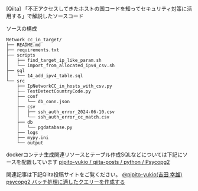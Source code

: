 [Qiita] 「不正アクセスしてきたホストの国コードを知ってセキュリティ対策に活用する」で解説したソースコード

ソースの構成
```
Network_cc_in_target/
├── README.md
├── requirements.txt
├── scripts
│   ├── find_target_ip_like_param.sh
│   └── import_from_allocated_ipv4_csv.sh
├── sql
│   └── 14_add_ipv4_table.sql
└── src
    ├── IpNetworkCC_in_hosts_with_csv.py
    ├── TestDetectCountryCode.py
    ├── conf
    │   └── db_conn.json
    ├── csv
    │   ├── ssh_auth_error_2024-06-10.csv
    │   └── ssh_auth_error_cc_match.csv
    ├── db
    │   └── pgdatabase.py
    ├── logs
    ├── mypy.ini
    └── output
```

dockerコンテナ生成関連リソースとテーブル作成SQLなどについては下記にソースを配置しています
[pipito-yukio / qiita-posts / python / Psycopg2](https://github.com/pipito-yukio/qiita-posts/tree/main/python/Psycopg2)

関連記事は下記Qiita投稿サイトをご覧ください。
[@pipito-yukio(吉田 幸雄) psycopg2 バッチ処理に適したクエリーを作成する](https://qiita.com/pipito-yukio/items/ded82fd1018e378f4f1c)


